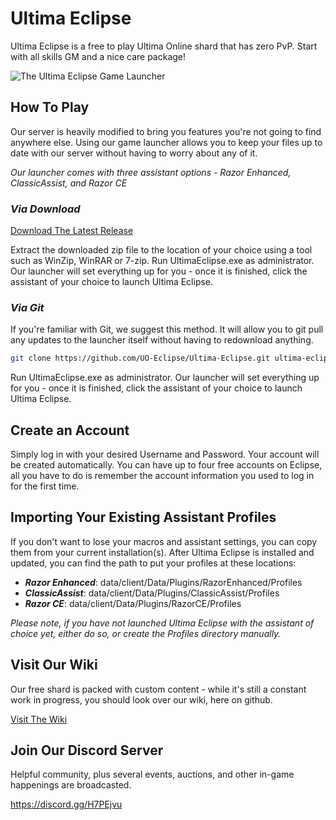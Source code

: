 # Ultima Eclipse

Ultima Eclipse is a free to play Ultima Online shard that has zero PvP.  Start with all skills GM and a nice care package!

![The Ultima Eclipse Game Launcher](https://uoeclipse.com/img/launcher.png)

## How To Play

Our server is heavily modified to bring you features you're not going to find anywhere else.  Using our game launcher allows you to keep your files up to date with our server without having to worry about any of it.

_Our launcher comes with three assistant options - Razor Enhanced, ClassicAssist, and Razor CE_

### ***Via Download***

[Download The Latest Release](https://github.com/UO-Eclipse/Ultima-Eclipse/archive/refs/heads/master.zip)

Extract the downloaded zip file to the location of your choice using a tool such as WinZip, WinRAR or 7-zip.  Run UltimaEclipse.exe as administrator.  Our launcher will set everything up for you - once it is finished, click the assistant of your choice to launch Ultima Eclipse.

### ***Via Git***

If you're familiar with Git, we suggest this method.  It will allow you to git pull any updates to the launcher itself without having to redownload anything.

```bash
git clone https://github.com/UO-Eclipse/Ultima-Eclipse.git ultima-eclipse
```

Run UltimaEclipse.exe as administrator.  Our launcher will set everything up for you - once it is finished, click the assistant of your choice to launch Ultima Eclipse.


## Create an Account

Simply log in with your desired Username and Password.  Your account will be created automatically.  You can have up to four free accounts on Eclipse, all you have to do is remember the account information you used to log in for the first time.

## Importing Your Existing Assistant Profiles

If you don't want to lose your macros and assistant settings, you can copy them from your current installation(s).  After Ultima Eclipse is installed and updated, you can find the path to put your profiles at these locations:

- ***Razor Enhanced***: data/client/Data/Plugins/RazorEnhanced/Profiles
- ***ClassicAssist***: data/client/Data/Plugins/ClassicAssist/Profiles
- ***Razor CE***: data/client/Data/Plugins/RazorCE/Profiles

_Please note, if you have not launched Ultima Eclipse with the assistant of choice yet, either do so, or create the Profiles directory manually._

## Visit Our Wiki

Our free shard is packed with custom content - while it's still a constant work in progress, you should look over our wiki, here on github.

[Visit The Wiki](https://github.com/UO-Eclipse/Ultima-Eclipse/wiki)

## Join Our Discord Server

Helpful community, plus several events, auctions, and other in-game happenings are broadcasted.

https://discord.gg/H7PEjvu
